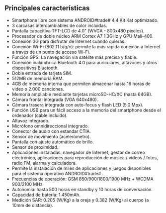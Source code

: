 ## Principales características

- Smartphone libre con sistema ANDROID#trade# 4.4 Kit Kat optimizado.
- 3 carcasas intercambiables de color incluidas.
- Pantalla capacitiva TFT-LCD de 4.0" (WVGA - 800x480 pixeles).
- Procesador de doble núcleo ARM Cortex A7 1.3GHz y GPU Mali-400.
- Conexión 3G para disfrutar de Internet cuando quieras.
- Conexión Wi-Fi (802.11 b/g/n): permite la más rapida conexión a Internet a través de un punto de acceso Wi-Fi.
- Función GPS: La navegación via satélite más precisa y fiable.
- Conexión inalámbrica Bluetooth 4.0 para auriculares, altavoces y otros dispositivos Bluetooth.
- Doble entrada de tarjeta SIM.
- 512MB de memoria RAM.
- 4GB de memoria interna que permiten almacenar hasta 16 horas de video o 2.000 canciones.
- Memoria ampliable mediante tarjetas microSD-HC/XC (hasta 64GB).
- Cámara frontal integrada (VGA 640x480).
- Cámara trasera integrada con auto-focus y flash LED (5.0 Mpx).
- Función USB para un fácil acceso a la memoria del smartphone desde el ordenador (cable incluído).
- Altavoz integrado.
- Micrófono omnidireccional integrado.
- Conector de audio con estandar CTIA.
- Sensor de movimiento (acelerómetro).
- Pantalla con ajuste automático de brillo.
- Sensor de proximidad.
- Aplicaciones instaladas: navegador de Internet, gestor de correo electrónico, aplicaciones para reproducción de música / vídeos / fotos, radio FM, alarma y calculadora.
- Permite la instalación de miles de aplicaciones y juegos disponibles para el sistema operativo ANDROID#trade# .
- Frecuencias de operación: GSM 850/900/1800/1900 MHz + WCDMA 900/2100 MHz
- Autonomía: hasta 500 horas en standby y 10 horas de conversación.
- Capacidad de batería: 1.450mAh.
- Medición SAR: 0.205 (W/Kg) a la oreja y 0.382 (W/Kg) al cuerpo (a 10mm de distancia).
